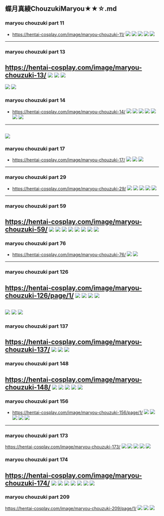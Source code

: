 ## 蝶月真綾ChouzukiMaryou★★☆.md
### maryou chouzuki part 11
- https://hentai-cosplay.com/image/maryou-chouzuki-11/
![](https://static.hentai-cosplay.com/upload/20160201/7/6955/p=700/1.jpg)
![](https://static.hentai-cosplay.com/upload/20160201/7/6955/p=700/3.jpg)
![](https://static.hentai-cosplay.com/upload/20160201/7/6955/p=700/7.jpg)
![](https://static.hentai-cosplay.com/upload/20160201/7/6955/p=700/8.jpg)
![](https://static.hentai-cosplay.com/upload/20160201/7/6955/p=700/9.jpg)
---
### maryou chouzuki part 13
https://hentai-cosplay.com/image/maryou-chouzuki-13/
![](https://static.hentai-cosplay.com/upload/20160201/7/6959/p=700/1.jpg)
![](https://static.hentai-cosplay.com/upload/20160201/7/6959/p=700/4.jpg)
![](https://static.hentai-cosplay.com/upload/20160201/7/6959/p=700/11.jpg)
---
![](https://static.hentai-cosplay.com/upload/20160201/7/6970/p=700/1.jpg)
![](https://static.hentai-cosplay.com/upload/20160201/7/6970/p=700/6.jpg)
### maryou chouzuki part 14
- https://hentai-cosplay.com/image/maryou-chouzuki-14/
![](https://static.hentai-cosplay.com/upload/20160201/7/6960/p=700/2.jpg)
![](https://static.hentai-cosplay.com/upload/20160201/7/6960/p=700/4.jpg)
![](https://static.hentai-cosplay.com/upload/20160201/7/6960/p=700/5.jpg)
![](https://static.hentai-cosplay.com/upload/20160201/7/6960/p=700/6.jpg)
![](https://static.hentai-cosplay.com/upload/20160201/7/6960/p=700/10.jpg)
![](https://static.hentai-cosplay.com/upload/20160201/7/6960/p=700/11.jpg)
![](https://static.hentai-cosplay.com/upload/20160201/7/6960/p=700/12.jpg)
---
![](https://static.hentai-cosplay.com/upload/20160201/7/6961/p=700/11.jpg)
---
### maryou chouzuki part 17
- https://hentai-cosplay.com/image/maryou-chouzuki-17/
![](https://static.hentai-cosplay.com/upload/20160201/7/6963/p=700/2.jpg)
![](https://static.hentai-cosplay.com/upload/20160201/7/6963/p=700/6.jpg)
![](https://static.hentai-cosplay.com/upload/20160201/7/6963/p=700/8.jpg)
---
### maryou chouzuki part 29
- https://hentai-cosplay.com/image/maryou-chouzuki-29/
![](https://static.hentai-cosplay.com/upload/20160201/7/6975/p=700/2.jpg)
![](https://static.hentai-cosplay.com/upload/20160201/7/6975/p=700/4.jpg)
![](https://static.hentai-cosplay.com/upload/20160201/7/6975/p=700/5.jpg)
![](https://static.hentai-cosplay.com/upload/20160201/7/6975/p=700/10.jpg)
![](https://static.hentai-cosplay.com/upload/20160201/7/6975/p=700/11.jpg)
---
### maryou chouzuki part 59
https://hentai-cosplay.com/image/maryou-chouzuki-59/
![](https://static.hentai-cosplay.com/upload/20160201/7/7008/p=700/1.jpg)
![](https://static.hentai-cosplay.com/upload/20160201/7/7008/p=700/3.jpg)
![](https://static.hentai-cosplay.com/upload/20160201/7/7008/p=700/4.jpg)
![](https://static.hentai-cosplay.com/upload/20160201/7/7008/p=700/7.jpg)
![](https://static.hentai-cosplay.com/upload/20160201/7/7008/p=700/9.jpg)
![](https://static.hentai-cosplay.com/upload/20160201/7/7008/p=700/10.jpg)
![](https://static.hentai-cosplay.com/upload/20160201/7/7105/p=700/1.jpg)
![](https://static.hentai-cosplay.com/upload/20160201/7/7105/p=700/10.jpg)
---
### maryou chouzuki part 76
- https://hentai-cosplay.com/image/maryou-chouzuki-76/
![](https://static.hentai-cosplay.com/upload/20160201/7/7027/p=700/8.jpg)
![](https://static.hentai-cosplay.com/upload/20160201/7/7027/p=700/12.jpg)
---
### maryou chouzuki part 126
https://hentai-cosplay.com/image/maryou-chouzuki-126/page/1/
![](https://static.hentai-cosplay.com/upload/20160201/7/7084/p=700/1.jpg)
![](https://static.hentai-cosplay.com/upload/20160201/7/7084/p=700/2.jpg)
![](https://static.hentai-cosplay.com/upload/20160201/7/7084/p=700/4.jpg)
![](https://static.hentai-cosplay.com/upload/20160201/7/7084/p=700/5.jpg)
---
![](https://static.hentai-cosplay.com/upload/20160201/7/7079/p=700/1.jpg)
![](https://static.hentai-cosplay.com/upload/20160201/7/7067/p=700/5.jpg)
![](https://static.hentai-cosplay.com/upload/20160201/7/7067/p=700/9.jpg)
---
### maryou chouzuki part 137
https://hentai-cosplay.com/image/maryou-chouzuki-137/
![](https://static.hentai-cosplay.com/upload/20160201/7/7097/p=700/1.jpg)
![](https://static.hentai-cosplay.com/upload/20160201/7/7097/p=700/2.jpg)
![](https://static.hentai-cosplay.com/upload/20160201/7/7097/p=700/9.jpg)
---
### maryou chouzuki part 148
https://hentai-cosplay.com/image/maryou-chouzuki-148/
![](https://static.hentai-cosplay.com/upload/20160201/7/7109/p=700/1.jpg)
![](https://static.hentai-cosplay.com/upload/20160201/7/7109/p=700/3.jpg)
![](https://static.hentai-cosplay.com/upload/20160201/7/7109/p=700/4.jpg)
![](https://static.hentai-cosplay.com/upload/20160201/7/7109/p=700/6.jpg)
![](https://static.hentai-cosplay.com/upload/20160201/7/7109/p=700/12.jpg)
---
### maryou chouzuki part 156
- https://hentai-cosplay.com/image/maryou-chouzuki-156/page/1/
![](https://static.hentai-cosplay.com/upload/20160201/7/7119/p=700/1.jpg)
![](https://static.hentai-cosplay.com/upload/20160201/7/7119/p=700/5.jpg)
![](https://static.hentai-cosplay.com/upload/20160201/7/7119/p=700/7.jpg)
![](https://static.hentai-cosplay.com/upload/20160201/7/7119/p=700/9.jpg)
![](https://static.hentai-cosplay.com/upload/20160201/7/7119/p=700/10.jpg)
---
### maryou chouzuki part 173
https://hentai-cosplay.com/image/maryou-chouzuki-173/
![](https://static.hentai-cosplay.com/upload/20160201/7/7141/p=700/5.jpg)
![](https://static.hentai-cosplay.com/upload/20160201/7/7141/p=700/5.jpg)
![](https://static.hentai-cosplay.com/upload/20160201/7/7141/p=700/8.jpg)
![](https://static.hentai-cosplay.com/upload/20160201/7/7141/p=700/9.jpg)
![](https://static.hentai-cosplay.com/upload/20160201/7/7141/p=700/10.jpg)
### maryou chouzuki part 174
https://hentai-cosplay.com/image/maryou-chouzuki-174/
![](https://static.hentai-cosplay.com/upload/20160201/7/7142/p=700/1.jpg)
![](https://static.hentai-cosplay.com/upload/20160201/7/7142/p=700/2.jpg)
![](https://static.hentai-cosplay.com/upload/20160201/7/7142/p=700/4.jpg)
![](https://static.hentai-cosplay.com/upload/20160201/7/7142/p=700/5.jpg)
![](https://static.hentai-cosplay.com/upload/20160201/7/7142/p=700/6.jpg)
![](https://static.hentai-cosplay.com/upload/20160201/7/7142/p=700/8.jpg)
![](https://static.hentai-cosplay.com/upload/20160201/7/7142/p=700/9.jpg)
---
### maryou chouzuki part 209
https://hentai-cosplay.com/image/maryou-chouzuki-209/page/1/
![](https://static.hentai-cosplay.com/upload/20160201/8/7664/p=700/6.jpg)
![](https://static.hentai-cosplay.com/upload/20160201/8/7664/p=700/9.jpg)
![](https://static.hentai-cosplay.com/upload/20160201/7/7113/p=700/4.jpg)
